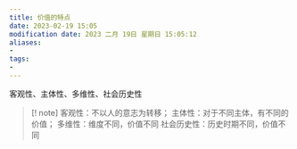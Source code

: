 ```yaml
---
title: 价值的特点
date: 2023-02-19 15:05
modification date: 2023 二月 19日 星期日 15:05:12
aliases: 
- 
tags: 
- 
---
```


客观性、主体性、多维性、社会历史性

>[! note]
>客观性：不以人的意志为转移；
>主体性：对于不同主体，有不同的价值；
>多维性：维度不同，价值不同
>社会历史性：历史时期不同，价值不同

